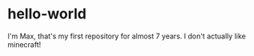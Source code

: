 # hello-world
I'm Max, that's my first repository for almost 7 years.
I don't actually like minecraft!
